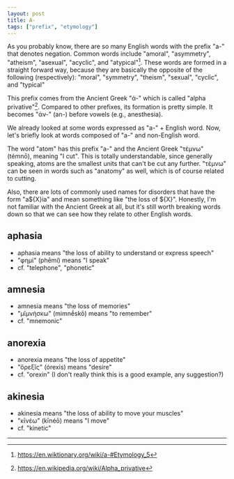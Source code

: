 ```yaml
---
layout: post
title: A-
tags: ["prefix", "etymology"]
---
```


As you probably know, there are so many English words with the prefix "a-" that denotes negation.
Common words include "amoral", "asymmetry", "atheism", "asexual", "acyclic", and "atypical"[^wik-a].
These words are formed in a straight forward way, because they are basically the opposite of the following (respectively):
"moral", "symmetry", "theism", "sexual", "cyclic", and "typical"

This prefix comes from the Ancient Greek "ἀ-" which is called "alpha privative"[^wiki-alpha-privative].
Compared to other prefixes, its formation is pretty simple.
It becomes "ἀν-" (an-) before vowels (e.g., anesthesia).

We already looked at some words expressed as "a-" + English word.
Now, let's briefly look at words composed of "a-" and non-English word.

The word "atom" has this prefix "a-" and the Ancient Greek "τέμνω" (témnō), meaning "I cut".
This is totally understandable, since generally speaking, atoms are the smallest units that can't be cut any further.
"τέμνω" can be seen in words such as "anatomy" as well, which is of course related to cutting.

Also, there are lots of commonly used names for disorders that have the form "a${X}ia" and mean something like "the loss of ${X}".
Honestly, I'm not familiar with the Ancient Greek at all, but it's still worth breaking words down so that we can see how they relate to other English words.

## aphasia
- aphasia means "the loss of ability to understand or express speech"
- "φημί" (phēmí) means "I speak"
- cf. "telephone", "phonetic"

## amnesia 
- amnesia means "the loss of memories"
- "μῐμνήσκω" (mimnḗskō) means "to remember"
- cf. "mnemonic"

## anorexia
- anorexia means "the loss of appetite"
- "ὄρεξῐς" (órexis) means "desire"
- cf. "orexin" (I don't really think this is a good example, any suggestion?)

## akinesia
- akinesia means "the loss of ability to move your muscles"
- "κῑνέω" (kīnéō) means "I move"
- cf. "kinetic"

---

[^wik-a]: <https://en.wiktionary.org/wiki/a-#Etymology_5>
[^wiki-alpha-privative]: <https://en.wikipedia.org/wiki/Alpha_privative>
